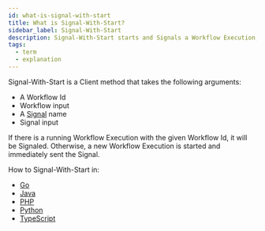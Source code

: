 ```yaml
---
id: what-is-signal-with-start
title: What is Signal-With-Start?
sidebar_label: Signal-With-Start
description: Signal-With-Start starts and Signals a Workflow Execution, or just Signals it if it already exists.
tags:
  - term
  - explanation
---
```


Signal-With-Start is a Client method that takes the following arguments:

- A Workflow Id
- Workflow input
- A [Signal](/concepts/what-is-a-signal) name
- Signal input

If there is a running Workflow Execution with the given Workflow Id, it will be Signaled.
Otherwise, a new Workflow Execution is started and immediately sent the Signal.

How to Signal-With-Start in:

- [Go](/dev-guide/go/features#signal-with-start)
- [Java](/dev-guide/java/features#signal-with-start)
- [PHP](/dev-guide/php/features#signal-with-start)
- [Python](/dev-guide/python/features#signal-with-start)
- [TypeScript](/dev-guide/typescript/features#signal-with-start)
